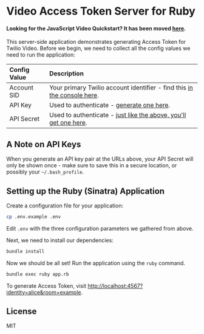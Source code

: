 # Video Access Token Server for Ruby

#### Looking for the JavaScript Video Quickstart? It has been moved [here](https://github.com/twilio/video-quickstart-js).


This server-side application demonstrates generating Access Token for Twilio Video.
Before we begin, we need to collect
all the config values we need to run the application:

| Config Value  | Description |
| :-------------  |:------------- |
Account SID | Your primary Twilio account identifier - find this [in the console here](https://www.twilio.com/console).
API Key | Used to authenticate - [generate one here](https://www.twilio.com/console/video/dev-tools/api-keys).
API Secret | Used to authenticate - [just like the above, you'll get one here](https://www.twilio.com/console/video/dev-tools/api-keys).


## A Note on API Keys

When you generate an API key pair at the URLs above, your API Secret will only
be shown once - make sure to save this in a secure location, 
or possibly your `~/.bash_profile`.

## Setting up the Ruby (Sinatra) Application

Create a configuration file for your application:

```bash
cp .env.example .env
```

Edit `.env` with the three configuration parameters we gathered from above.

Next, we need to install our dependencies:

```bash
bundle install
```

Now we should be all set! Run the application using the `ruby` command.

```bash
bundle exec ruby app.rb
```

To generate Access Token, visit [http://localhost:4567?identity=alice&room=example](http://localhost:4567?identity=alice&room=example).


## License

MIT
